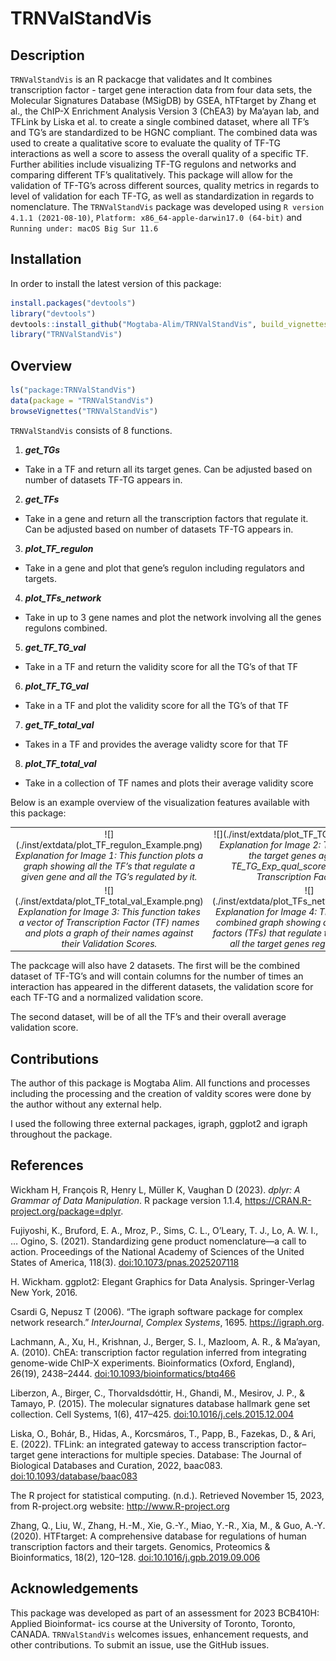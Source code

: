 
<!-- README.md is generated from README.Rmd. Please edit that file -->

# TRNValStandVis

<!-- badges: start -->
<!-- badges: end -->

## Description

`TRNValStandVis` is an R packacge that validates and It combines
transcription factor - target gene interaction data from four data sets,
the Molecular Signatures Database (MSigDB) by GSEA, hTFtarget by Zhang
et al., the ChIP-X Enrichment Analysis Version 3 (ChEA3) by Ma’ayan lab,
and TFLink by Liska et al. to create a single combined dataset, where
all TF’s and TG’s are standardized to be HGNC compliant. The combined
data was used to create a qualitative score to evaluate the quality of
TF-TG interactions as well a score to assess the overall quality of a
specific TF. Further abilities include visualizing TF-TG regulons and
networks and comparing different TF’s qualitatively. This package will
allow for the validation of TF-TG’s across different sources, quality
metrics in regards to level of validation for each TF-TG, as well as
standardization in regards to nomenclature. The `TRNValStandVis` package
was developed using `R version 4.1.1 (2021-08-10)`,
`Platform: x86_64-apple-darwin17.0 (64-bit)` and
`Running under: macOS Big Sur 11.6`

## Installation

In order to install the latest version of this package:

``` r
install.packages("devtools")
library("devtools")
devtools::install_github("Mogtaba-Alim/TRNValStandVis", build_vignettes = TRUE)
library("TRNValStandVis")
```

## Overview

``` r
ls("package:TRNValStandVis")
data(package = "TRNValStandVis")
browseVignettes("TRNValStandVis")
```

`TRNValStandVis` consists of 8 functions.

1.  ***get_TGs***

- Take in a TF and return all its target genes. Can be adjusted based on
  number of datasets TF-TG appears in.

2.  ***get_TFs***

- Take in a gene and return all the transcription factors that regulate
  it. Can be adjusted based on number of datasets TF-TG appears in.

3.  ***plot_TF_regulon***

- Take in a gene and plot that gene’s regulon including regulators and
  targets.

4.  ***plot_TFs_network***

- Take in up to 3 gene names and plot the network involving all the
  genes regulons combined.

5.  ***get_TF_TG_val***

- Take in a TF and return the validity score for all the TG’s of that TF

6.  ***plot_TF_TG_val***

- Take in a TF and plot the validity score for all the TG’s of that TF

7.  ***get_TF_total_val***

- Takes in a TF and provides the average validty score for that TF

8.  ***plot_TF_total_val***

- Take in a collection of TF names and plots their average validity
  score

Below is an example overview of the visualization features available
with this package:

<div style="text-align: center;">

<table>
<tr>
<td>
![](./inst/extdata/plot_TF_regulon_Example.png) <br> <em>Explanation for
Image 1: This function plots a graph showing all the TF’s that regulate
a given gene and all the TG’s regulated by it.</em>
</td>
<td>
![](./inst/extdata/plot_TF_TG_val_Example.png) <br> <em>Explanation for
Image 2: This function plots the target genes against their
TE_TG_Exp_qual_score for a specified Transcription Factor (TF).</em>
</td>
</tr>
<tr>
<td>
![](./inst/extdata/plot_TF_total_val_Example.png) <br> <em>Explanation
for Image 3: This function takes a vector of Transcription Factor (TF)
names and plots a graph of their names against their Validation
Scores.</em>
</td>
<td>
![](./inst/extdata/plot_TFs_network_Example.png) <br> <em>Explanation
for Image 4: This function plots a combined graph showing all the
transcription factors (TFs) that regulate the input genes and all the
target genes regulated by them.</em>
</td>
</tr>
</table>

</div>

The packcage will also have 2 datasets. The first will be the combined
dataset of TF-TG’s and will contain columns for the number of times an
interaction has appeared in the different datasets, the validation score
for each TF-TG and a normalized validation score.

The second dataset, will be of all the TF’s and their overall average
validation score.

## Contributions

The author of this package is Mogtaba Alim. All functions and processes
including the processing and the creation of valdity scores were done by
the author without any external help.

I used the following three external packages, igraph, ggplot2 and igraph
throughout the package.

## References

Wickham H, François R, Henry L, Müller K, Vaughan D (2023). *dplyr: A
Grammar of Data Manipulation*. R package version 1.1.4,
<https://CRAN.R-project.org/package=dplyr>.

Fujiyoshi, K., Bruford, E. A., Mroz, P., Sims, C. L., O’Leary, T. J.,
Lo, A. W. I., … Ogino, S. (2021). Standardizing gene product
nomenclature—a call to action. Proceedings of the National Academy of
Sciences of the United States of America, 118(3).
<doi:10.1073/pnas.2025207118>

H. Wickham. ggplot2: Elegant Graphics for Data Analysis. Springer-Verlag
New York, 2016.

Csardi G, Nepusz T (2006). “The igraph software package for complex
network research.” *InterJournal*, *Complex Systems*, 1695.
<https://igraph.org>.

Lachmann, A., Xu, H., Krishnan, J., Berger, S. I., Mazloom, A. R., &
Ma’ayan, A. (2010). ChEA: transcription factor regulation inferred from
integrating genome-wide ChIP-X experiments. Bioinformatics (Oxford,
England), 26(19), 2438–2444. <doi:10.1093/bioinformatics/btq466>

Liberzon, A., Birger, C., Thorvaldsdóttir, H., Ghandi, M., Mesirov, J.
P., & Tamayo, P. (2015). The molecular signatures database hallmark gene
set collection. Cell Systems, 1(6), 417–425.
<doi:10.1016/j.cels.2015.12.004>

Liska, O., Bohár, B., Hidas, A., Korcsmáros, T., Papp, B., Fazekas, D.,
& Ari, E. (2022). TFLink: an integrated gateway to access transcription
factor–target gene interactions for multiple species. Database: The
Journal of Biological Databases and Curation, 2022, baac083.
<doi:10.1093/database/baac083>

The R project for statistical computing. (n.d.). Retrieved November 15,
2023, from R-project.org website: <http://www.R-project.org>

Zhang, Q., Liu, W., Zhang, H.-M., Xie, G.-Y., Miao, Y.-R., Xia, M., &
Guo, A.-Y. (2020). HTFtarget: A comprehensive database for regulations
of human transcription factors and their targets. Genomics, Proteomics &
Bioinformatics, 18(2), 120–128. <doi:10.1016/j.gpb.2019.09.006>

## Acknowledgements

This package was developed as part of an assessment for 2023 BCB410H:
Applied Bioinformat- ics course at the University of Toronto, Toronto,
CANADA. `TRNValStandVis` welcomes issues, enhancement requests, and
other contributions. To submit an issue, use the GitHub issues.
